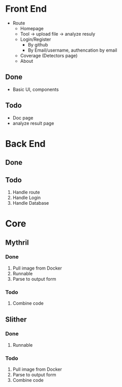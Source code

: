 # Front End
- Route
  - Homepage
  - Tool -> upload file -> analyze resuly
  - Login/Register
    - By github
    - By Email/username, authencation by email
  - Coverage (Detectors page)
  - About
## Done
- Basic UI, components
## Todo
- Doc page
- analyze result page
# Back End
## Done
## Todo
1. Handle route
2. Handle Login
3. Handle Database

# Core
## Mythril
### Done
1. Pull image from Docker
2. Runnable
3. Parse to output form

### Todo
1. Combine code

## Slither

### Done
1. Runnable
### Todo
1. Pull image from Docker
2. Parse to output form
3. Combine code 
